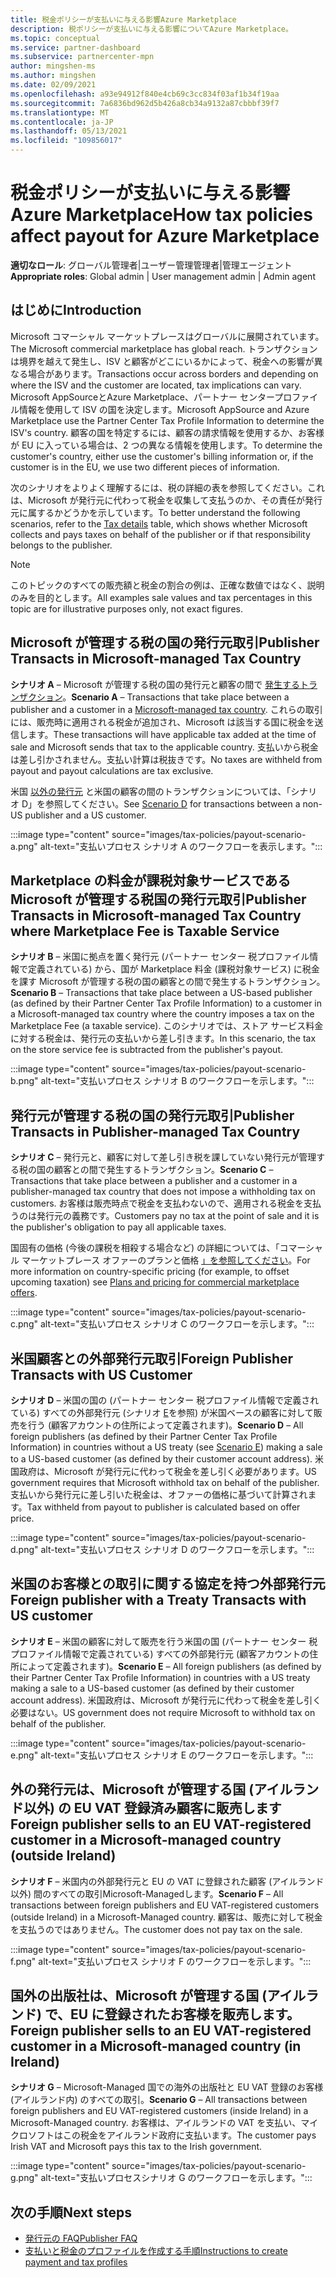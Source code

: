 ```yaml
---
title: 税金ポリシーが支払いに与える影響Azure Marketplace
description: 税ポリシーが支払いに与える影響についてAzure Marketplace。
ms.topic: conceptual
ms.service: partner-dashboard
ms.subservice: partnercenter-mpn
author: mingshen-ms
ms.author: mingshen
ms.date: 02/09/2021
ms.openlocfilehash: a93e94912f840e4cb69c3cc834f03af1b34f19aa
ms.sourcegitcommit: 7a6836bd962d5b426a8cb34a9132a87cbbbf39f7
ms.translationtype: MT
ms.contentlocale: ja-JP
ms.lasthandoff: 05/13/2021
ms.locfileid: "109856017"
---
```

# <a name="how-tax-policies-affect-payout-for-azure-marketplace"></a><span data-ttu-id="6ea1a-103">税金ポリシーが支払いに与える影響Azure Marketplace</span><span class="sxs-lookup"><span data-stu-id="6ea1a-103">How tax policies affect payout for Azure Marketplace</span></span>

<span data-ttu-id="6ea1a-104">**適切なロール**: グローバル管理者|ユーザー管理管理者|管理エージェント</span><span class="sxs-lookup"><span data-stu-id="6ea1a-104">**Appropriate roles**: Global admin | User management admin | Admin agent</span></span>

## <a name="introduction"></a><span data-ttu-id="6ea1a-105">はじめに</span><span class="sxs-lookup"><span data-stu-id="6ea1a-105">Introduction</span></span>

<span data-ttu-id="6ea1a-106">Microsoft コマーシャル マーケットプレースはグローバルに展開されています。</span><span class="sxs-lookup"><span data-stu-id="6ea1a-106">The Microsoft commercial marketplace has global reach.</span></span> <span data-ttu-id="6ea1a-107">トランザクションは境界を越えて発生し、ISV と顧客がどこにいるかによって、税金への影響が異なる場合があります。</span><span class="sxs-lookup"><span data-stu-id="6ea1a-107">Transactions occur across borders and depending on where the ISV and the customer are located, tax implications can vary.</span></span> <span data-ttu-id="6ea1a-108">Microsoft AppSourceとAzure Marketplace、パートナー センタープロファイル情報を使用して ISV の国を決定します。</span><span class="sxs-lookup"><span data-stu-id="6ea1a-108">Microsoft AppSource and Azure Marketplace use the Partner Center Tax Profile Information to determine the ISV's country.</span></span> <span data-ttu-id="6ea1a-109">顧客の国を特定するには、顧客の請求情報を使用するか、お客様が EU に入っている場合は、2 つの異なる情報を使用します。</span><span class="sxs-lookup"><span data-stu-id="6ea1a-109">To determine the customer's country, either use the customer's billing information or, if the customer is in the EU, we use two different pieces of information.</span></span>

<span data-ttu-id="6ea1a-110">次のシナリオをよりよく理解するには、税の[](tax-details-marketplace.md)詳細の表を参照してください。これは、Microsoft が発行元に代わって税金を収集して支払うのか、その責任が発行元に属するかどうかを示しています。</span><span class="sxs-lookup"><span data-stu-id="6ea1a-110">To better understand the following scenarios, refer to the [Tax details](tax-details-marketplace.md) table, which shows whether Microsoft collects and pays taxes on behalf of the publisher or if that responsibility belongs to the publisher.</span></span>

> [!NOTE]
> <span data-ttu-id="6ea1a-111">このトピックのすべての販売額と税金の割合の例は、正確な数値ではなく、説明のみを目的とします。</span><span class="sxs-lookup"><span data-stu-id="6ea1a-111">All examples sale values and tax percentages in this topic are for illustrative purposes only, not exact figures.</span></span>

## <a name="publisher-transacts-in-microsoft-managed-tax-country"></a><span data-ttu-id="6ea1a-112">Microsoft が管理する税の国の発行元取引</span><span class="sxs-lookup"><span data-stu-id="6ea1a-112">Publisher Transacts in Microsoft-managed Tax Country</span></span>

<span data-ttu-id="6ea1a-113">**シナリオ A** – Microsoft が管理する税の国の発行元と顧客の間で [発生するトランザクション](tax-details-marketplace.md#microsoft-managed-countries)。</span><span class="sxs-lookup"><span data-stu-id="6ea1a-113">**Scenario A** – Transactions that take place between a publisher and a customer in a [Microsoft-managed tax country](tax-details-marketplace.md#microsoft-managed-countries).</span></span> <span data-ttu-id="6ea1a-114">これらの取引には、販売時に適用される税金が追加され、Microsoft は該当する国に税金を送信します。</span><span class="sxs-lookup"><span data-stu-id="6ea1a-114">These transactions will have applicable tax added at the time of sale and Microsoft sends that tax to the applicable country.</span></span> <span data-ttu-id="6ea1a-115">支払いから税金は差し引かされません。支払い計算は税抜きです。</span><span class="sxs-lookup"><span data-stu-id="6ea1a-115">No taxes are withheld from payout and payout calculations are tax exclusive.</span></span>

<span data-ttu-id="6ea1a-116">米国 [以外の発行元](#foreign-publisher-transacts-with-us-customer) と米国の顧客の間のトランザクションについては、「シナリオ D」を参照してください。</span><span class="sxs-lookup"><span data-stu-id="6ea1a-116">See [Scenario D](#foreign-publisher-transacts-with-us-customer) for transactions between a non-US publisher and a US customer.</span></span>

:::image type="content" source="images/tax-policies/payout-scenario-a.png" alt-text="支払いプロセス シナリオ A のワークフローを表示します。":::

## <a name="publisher-transacts-in-microsoft-managed-tax-country-where-marketplace-fee-is-taxable-service"></a><span data-ttu-id="6ea1a-118">Marketplace の料金が課税対象サービスである Microsoft が管理する税国の発行元取引</span><span class="sxs-lookup"><span data-stu-id="6ea1a-118">Publisher Transacts in Microsoft-managed Tax Country where Marketplace Fee is Taxable Service</span></span>

<span data-ttu-id="6ea1a-119">**シナリオ B** – 米国に拠点を置く発行元 (パートナー センター 税プロファイル情報で定義されている) から、国が Marketplace 料金 (課税対象サービス) に税金を課す Microsoft が管理する税の国の顧客との間で発生するトランザクション。</span><span class="sxs-lookup"><span data-stu-id="6ea1a-119">**Scenario B** – Transactions that take place between a US-based publisher (as defined by their Partner Center Tax Profile Information) to a customer in a Microsoft-managed tax country where the country imposes a tax on the Marketplace Fee (a taxable service).</span></span> <span data-ttu-id="6ea1a-120">このシナリオでは、ストア サービス料金に対する税金は、発行元の支払いから差し引きます。</span><span class="sxs-lookup"><span data-stu-id="6ea1a-120">In this scenario, the tax on the store service fee is subtracted from the publisher's payout.</span></span>

:::image type="content" source="images/tax-policies/payout-scenario-b.png" alt-text="支払いプロセス シナリオ B のワークフローを示します。":::

## <a name="publisher-transacts-in-publisher-managed-tax-country"></a><span data-ttu-id="6ea1a-122">発行元が管理する税の国の発行元取引</span><span class="sxs-lookup"><span data-stu-id="6ea1a-122">Publisher Transacts in Publisher-managed Tax Country</span></span>

<span data-ttu-id="6ea1a-123">**シナリオ C** – 発行元と、顧客に対して差し引き税を課していない発行元が管理する税の国の顧客との間で発生するトランザクション。</span><span class="sxs-lookup"><span data-stu-id="6ea1a-123">**Scenario C** – Transactions that take place between a publisher and a customer in a publisher-managed tax country that does not impose a withholding tax on customers.</span></span> <span data-ttu-id="6ea1a-124">お客様は販売時点で税金を支払わないので、適用される税金を支払うのは発行元の義務です。</span><span class="sxs-lookup"><span data-stu-id="6ea1a-124">Customers pay no tax at the point of sale and it is the publisher's obligation to pay all applicable taxes.</span></span>

<span data-ttu-id="6ea1a-125">国固有の価格 (今後の課税を相殺する場合など) の詳細については、「コマーシャル マーケットプレース オファーのプランと価格 [」を参照してください](/azure/marketplace/plans-pricing#custom-prices)。</span><span class="sxs-lookup"><span data-stu-id="6ea1a-125">For more information on country-specific pricing (for example, to offset upcoming taxation) see [Plans and pricing for commercial marketplace offers](/azure/marketplace/plans-pricing#custom-prices).</span></span>

:::image type="content" source="images/tax-policies/payout-scenario-c.png" alt-text="支払いプロセス シナリオ C のワークフローを示します。":::

## <a name="foreign-publisher-transacts-with-us-customer"></a><span data-ttu-id="6ea1a-127">米国顧客との外部発行元取引</span><span class="sxs-lookup"><span data-stu-id="6ea1a-127">Foreign Publisher Transacts with US Customer</span></span>

<span data-ttu-id="6ea1a-128">**シナリオ D** – 米国の国の (パートナー センター 税プロファイル情報で定義されている) すべての外部発行元 (シナリオ [E](#foreign-publisher-with-a-treaty-transacts-with-us-customer)を参照) が米国ベースの顧客に対して販売を行う (顧客アカウントの住所によって定義されます)。</span><span class="sxs-lookup"><span data-stu-id="6ea1a-128">**Scenario D** – All foreign publishers (as defined by their Partner Center Tax Profile Information) in countries without a US treaty (see [Scenario E](#foreign-publisher-with-a-treaty-transacts-with-us-customer)) making a sale to a US-based customer (as defined by their customer account address).</span></span> <span data-ttu-id="6ea1a-129">米国政府は、Microsoft が発行元に代わって税金を差し引く必要があります。</span><span class="sxs-lookup"><span data-stu-id="6ea1a-129">US government requires that Microsoft withhold tax on behalf of the publisher.</span></span> <span data-ttu-id="6ea1a-130">支払いから発行元に差し引いた税金は、オファーの価格に基づいて計算されます。</span><span class="sxs-lookup"><span data-stu-id="6ea1a-130">Tax withheld from payout to publisher is calculated based on offer price.</span></span>

:::image type="content" source="images/tax-policies/payout-scenario-d.png" alt-text="支払いプロセス シナリオ D のワークフローを示します。":::

## <a name="foreign-publisher-with-a-treaty-transacts-with-us-customer"></a><span data-ttu-id="6ea1a-132">米国のお客様との取引に関する協定を持つ外部発行元</span><span class="sxs-lookup"><span data-stu-id="6ea1a-132">Foreign publisher with a Treaty Transacts with US customer</span></span>

<span data-ttu-id="6ea1a-133">**シナリオ E** – 米国の顧客に対して販売を行う米国の国 (パートナー センター 税プロファイル情報で定義されている) すべての外部発行元 (顧客アカウントの住所によって定義されます)。</span><span class="sxs-lookup"><span data-stu-id="6ea1a-133">**Scenario E** – All foreign publishers (as defined by their Partner Center Tax Profile Information) in countries with a US treaty making a sale to a US-based customer (as defined by their customer account address).</span></span> <span data-ttu-id="6ea1a-134">米国政府は、Microsoft が発行元に代わって税金を差し引く必要はない。</span><span class="sxs-lookup"><span data-stu-id="6ea1a-134">US government does not require Microsoft to withhold tax on behalf of the publisher.</span></span>

:::image type="content" source="images/tax-policies/payout-scenario-e.png" alt-text="支払いプロセス シナリオ E のワークフローを示します。":::

## <a name="foreign-publisher-sells-to-an-eu-vat-registered-customer-in-a-microsoft-managed-country-outside-ireland"></a><span data-ttu-id="6ea1a-136">外の発行元は、Microsoft が管理する国 (アイルランド以外) の EU VAT 登録済み顧客に販売します</span><span class="sxs-lookup"><span data-stu-id="6ea1a-136">Foreign publisher sells to an EU VAT-registered customer in a Microsoft-managed country (outside Ireland)</span></span>

<span data-ttu-id="6ea1a-137">**シナリオ F** – 米国内の外部発行元と EU の VAT に登録された顧客 (アイルランド以外) 間のすべての取引Microsoft-Managedします。</span><span class="sxs-lookup"><span data-stu-id="6ea1a-137">**Scenario F** – All transactions between foreign publishers and EU VAT-registered customers (outside Ireland) in a Microsoft-Managed country.</span></span> <span data-ttu-id="6ea1a-138">顧客は、販売に対して税金を支払うのではありません。</span><span class="sxs-lookup"><span data-stu-id="6ea1a-138">The customer does not pay tax on the sale.</span></span>

:::image type="content" source="images/tax-policies/payout-scenario-f.png" alt-text="支払いプロセス シナリオ F のワークフローを示します。":::

## <a name="foreign-publisher-sells-to-an-eu-vat-registered-customer-in-a-microsoft-managed-country-in-ireland"></a><span data-ttu-id="6ea1a-140">国外の出版社は、Microsoft が管理する国 (アイルランド) で、EU に登録されたお客様を販売します。</span><span class="sxs-lookup"><span data-stu-id="6ea1a-140">Foreign publisher sells to an EU VAT-registered customer in a Microsoft-managed country (in Ireland)</span></span>

<span data-ttu-id="6ea1a-141">**シナリオ G** – Microsoft-Managed 国での海外の出版社と EU VAT 登録のお客様 (アイルランド内) のすべての取引。</span><span class="sxs-lookup"><span data-stu-id="6ea1a-141">**Scenario G** – All transactions between foreign publishers and EU VAT-registered customers (inside Ireland) in a Microsoft-Managed country.</span></span> <span data-ttu-id="6ea1a-142">お客様は、アイルランドの VAT を支払い、マイクロソフトはこの税金をアイルランド政府に支払います。</span><span class="sxs-lookup"><span data-stu-id="6ea1a-142">The customer pays Irish VAT and Microsoft pays this tax to the Irish government.</span></span>

:::image type="content" source="images/tax-policies/payout-scenario-g.png" alt-text="支払いプロセスシナリオ G のワークフローを示します。":::

## <a name="next-steps"></a><span data-ttu-id="6ea1a-144">次の手順</span><span class="sxs-lookup"><span data-stu-id="6ea1a-144">Next steps</span></span>

- [<span data-ttu-id="6ea1a-145">発行元の FAQ</span><span class="sxs-lookup"><span data-stu-id="6ea1a-145">Publisher FAQ</span></span>](/azure/marketplace/marketplace-faq-publisher-guide)
- [<span data-ttu-id="6ea1a-146">支払いと税金のプロファイルを作成する手順</span><span class="sxs-lookup"><span data-stu-id="6ea1a-146">Instructions to create payment and tax profiles</span></span>](./set-up-your-payout-account.md?context=%2fazure%2fmarketplace%2fcontext%2fcontext#create-a-payment-profile)